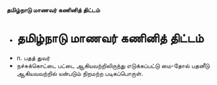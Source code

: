 **தமிழ்நாடு மாணவர் கணினித் திட்டம்**
- # தமிழ்நாடு மாணவர் கணினித் திட்டம்
- n. பதத் துவர்
- நச்சுக்கொட்டை பட்டை ஆகியவற்றிலிருந்து எடுக்கப்பட்டு மை-தோல் பதனீடு ஆகியவவற்றில் யன்படும் நிறமற்ற படிகப்பொருள்.

